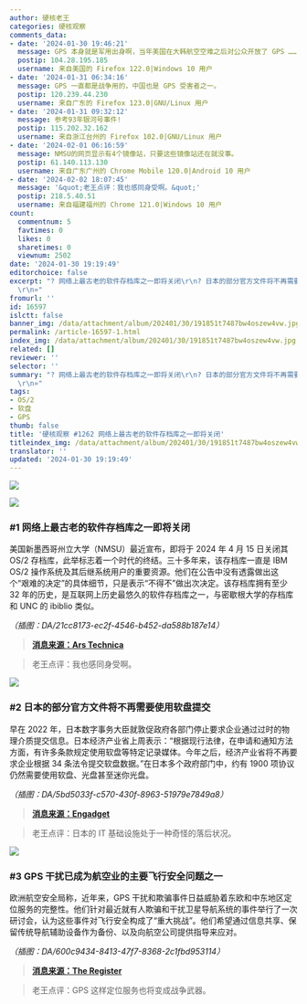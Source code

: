```yaml
---
author: 硬核老王
categories: 硬核观察
comments_data:
- date: '2024-01-30 19:46:21'
  message: GPS 本身就是军用出身啊，当年美国在大韩航空空难之后对公众开放了 GPS ……
  postip: 104.28.195.185
  username: 来自美国的 Firefox 122.0|Windows 10 用户
- date: '2024-01-31 06:34:16'
  message: GPS 一直都是战争用的，中国也是 GPS 受害者之一。
  postip: 120.239.44.230
  username: 来自广东的 Firefox 123.0|GNU/Linux 用户
- date: '2024-01-31 09:32:12'
  message: 参考93年银河号事件!
  postip: 115.202.32.162
  username: 来自浙江台州的 Firefox 102.0|GNU/Linux 用户
- date: '2024-02-01 06:16:59'
  message: NMSU的网页显示有4个镜像站，只要这些镜像站还在就没事。
  postip: 61.140.113.130
  username: 来自广东广州的 Chrome Mobile 120.0|Android 10 用户
- date: '2024-02-02 18:07:45'
  message: '&quot;老王点评：我也感同身受啊。&quot;'
  postip: 218.5.40.51
  username: 来自福建福州的 Chrome 121.0|Windows 10 用户
count:
  commentnum: 5
  favtimes: 0
  likes: 0
  sharetimes: 0
  viewnum: 2502
date: '2024-01-30 19:19:49'
editorchoice: false
excerpt: "? 网络上最古老的软件存档库之一即将关闭\r\n? 日本的部分官方文件将不再需要使用软盘提交\r\n? GPS 干扰已成为航空业的主要飞行安全问题之一\r\n»
  \r\n»"
fromurl: ''
id: 16597
islctt: false
banner_img: /data/attachment/album/202401/30/191851t7487bw4oszew4vw.jpg
permalink: /article-16597-1.html
index_img: /data/attachment/album/202401/30/191851t7487bw4oszew4vw.jpg
related: []
reviewer: ''
selector: ''
summary: "? 网络上最古老的软件存档库之一即将关闭\r\n? 日本的部分官方文件将不再需要使用软盘提交\r\n? GPS 干扰已成为航空业的主要飞行安全问题之一\r\n»
  \r\n»"
tags:
- OS/2
- 软盘
- GPS
thumb: false
title: '硬核观察 #1262 网络上最古老的软件存档库之一即将关闭'
titleindex_img: /data/attachment/album/202401/30/191851t7487bw4oszew4vw.jpg
translator: ''
updated: '2024-01-30 19:19:49'
---
```


![](/data/attachment/album/202401/30/191851t7487bw4oszew4vw.jpg)


![](/data/attachment/album/202401/30/191902w0frogrrz7r9nzdu.png)


### #1 网络上最古老的软件存档库之一即将关闭


美国新墨西哥州立大学（NMSU）最近宣布，即将于 2024 年 4 月 15 日关闭其 OS/2 存档库，此举标志着一个时代的终结。三十多年来，该存档库一直是 IBM OS/2 操作系统及其后继系统用户的重要资源。他们在公告中没有透露做出这个“艰难的决定”的具体细节，只是表示“不得不”做出次决定。该存档库拥有至少 32 年的历史，是互联网上历史最悠久的软件存档库之一，与密歇根大学的存档库和 UNC 的 ibiblio 类似。


*（插图：DA/21cc8173-ec2f-4546-b452-da588b187e14）*



> 
> **[消息来源：Ars Technica](https://arstechnica.com/gadgets/2024/01/after-32-years-one-of-the-nets-oldest-software-archives-is-shutting-down/)**
> 
> 
> 



> 
> 老王点评：我也感同身受啊。
> 
> 
> 


![](/data/attachment/album/202401/30/191921rxk9ppj2thxp9ck3.png)


### #2 日本的部分官方文件将不再需要使用软盘提交


早在 2022 年，日本数字事务大臣就敦促政府各部门停止要求企业通过过时的物理介质提交信息。日本经济产业省上周表示：“根据现行法律，在申请和通知方法方面，有许多条款规定使用软盘等特定记录媒体。今年之后，经济产业省将不再要求企业根据 34 条法令提交软盘数据。”在日本多个政府部门中，约有 1900 项协议仍然需要使用软盘、光盘甚至迷你光盘。


*（插图：DA/5bd5033f-c570-430f-8963-51979e7849a8）*



> 
> **[消息来源：Engadget](https://www.engadget.com/japan-will-no-longer-require-floppy-disks-for-submitting-some-official-documents-212048844.html)**
> 
> 
> 



> 
> 老王点评：日本的 IT 基础设施处于一种奇怪的落后状况。
> 
> 
> 


![](/data/attachment/album/202401/30/191937pvn49y6bi6b6vbx4.png)


### #3 GPS 干扰已成为航空业的主要飞行安全问题之一


欧洲航空安全局称，近年来，GPS 干扰和欺骗事件日益威胁着东欧和中东地区定位服务的完整性。他们针对最近就有人欺骗和干扰卫星导航系统的事件举行了一次研讨会，认为这些事件对飞行安全构成了“重大挑战”。他们希望通过信息共享、保留传统导航辅助设备作为备份、以及向航空公司提供指导来应对。


*（插图：DA/600c9434-8413-47f7-8368-2c1fbd953114）*



> 
> **[消息来源：The Register](https://www.theregister.com/2024/01/29/satellite_navigation_jamming_now_a/)**
> 
> 
> 



> 
> 老王点评：GPS 这样定位服务也将变成战争武器。
> 
> 
>